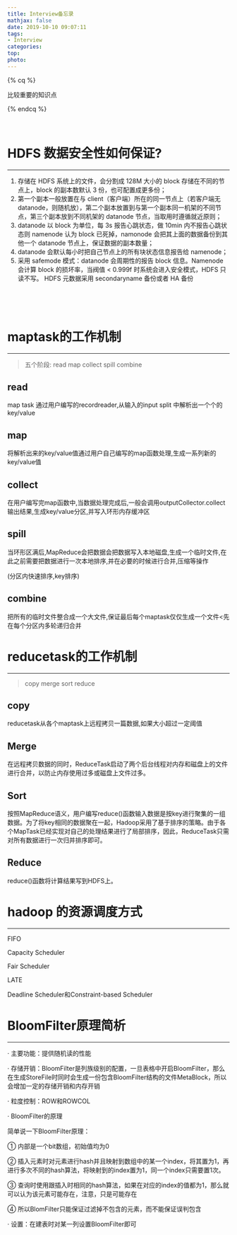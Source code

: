 ```yaml
---
title: Interview备忘录
mathjax: false
date: 2019-10-10 09:07:11
tags:
- Interview
categories:
top:
photo:
---
```




{% cq %}

比较重要的知识点

{% endcq %}

<!-- more -->

<br>

# HDFS 数据安全性如何保证?

---

1. 存储在 HDFS 系统上的文件，会分割成 128M 大小的 block 存储在不同的节点上，block 的副本数默认 3 份，也可配置成更多份；
2. 第一个副本一般放置在与 client（客户端）所在的同一节点上（若客户端无 datanode，则随机放），第二个副本放置到与第一个副本同一机架的不同节点，第三个副本放到不同机架的 datanode 节点，当取用时遵循就近原则；
3. datanode 以 block 为单位，每 3s 报告心跳状态，做 10min 内不报告心跳状态则 namenode 认为 block 已死掉，namonode 会把其上面的数据备份到其他一个 datanode 节点上，保证数据的副本数量；
4. datanode 会默认每小时把自己节点上的所有块状态信息报告给 namenode；
5. 采用 safemode 模式：datanode 会周期性的报告 block 信息。Namenode 会计算 block 的损坏率，当阀值 < 0.999f 时系统会进入安全模式，HDFS 只读不写。 HDFS 元数据采用 secondaryname 备份或者 HA 备份

<br>

​	

# maptask的工作机制

---

> 五个阶段: read map collect spill combine 

## read

map task 通过用户编写的recordreader,从输入的input split 中解析出一个个的key/value

## map

将解析出来的key/value值通过用户自己编写的map函数处理,生成一系列新的key/value值

## collect

在用户编写完map函数中,当数据处理完成后,一般会调用outputCollector.collect输出结果,生成key/value分区,并写入环形内存缓冲区

## spill

当环形区满后,MapReduce会把数据会把数据写入本地磁盘,生成一个临时文件,在此之前需要把数据进行一次本地排序,并在必要的时候进行合并,压缩等操作

(分区内快速排序,key排序)

## combine

把所有的临时文件整合成一个大文件,保证最后每个maptask仅仅生成一个文件<先在每个分区内多轮递归合并



# reducetask的工作机制

---

> copy merge sort reduce

## copy

reducetask从各个maptask上远程拷贝一篇数据,如果大小超过一定阈值

## Merge

在远程拷贝数据的同时，ReduceTask启动了两个后台线程对内存和磁盘上的文件进行合并，以防止内存使用过多或磁盘上文件过多。

## Sort

按照MapReduce语义，用户编写reduce()函数输入数据是按key进行聚集的一组数据。为了将key相同的数据聚在一起，Hadoop采用了基于排序的策略。由于各个MapTask已经实现对自己的处理结果进行了局部排序，因此，ReduceTask只需对所有数据进行一次归并排序即可。

## Reduce

reduce()函数将计算结果写到HDFS上。

# hadoop 的资源调度方式

---

FIFO

Capacity Scheduler

Fair Scheduler

LATE

Deadline Scheduler和Constraint-based Scheduler



# BloomFilter原理简析

---

· 主要功能：提供随机读的性能

·  存储开销：BloomFilter是列族级别的配置，一旦表格中开启BloomFilter，那么在生成StoreFile时同时会生成一份包含BloomFilter结构的文件MetaBlock，所以会增加一定的存储开销和内存开销

· 粒度控制：ROW和ROWCOL

· BloomFilter的原理

  简单说一下BloomFilter原理：

  ① 内部是一个bit数组，初始值均为0

② 插入元素时对元素进行hash并且映射到数组中的某一个index，将其置为1，再进行多次不同的hash算法，将映射到的index置为1，同一个index只需要置1次。

③ 查询时使用跟插入时相同的hash算法，如果在对应的index的值都为1，那么就可以认为该元素可能存在，注意，只是可能存在

④ 所以BlomFilter只能保证过滤掉不包含的元素，而不能保证误判包含

· 设置：在建表时对某一列设置BloomFilter即可